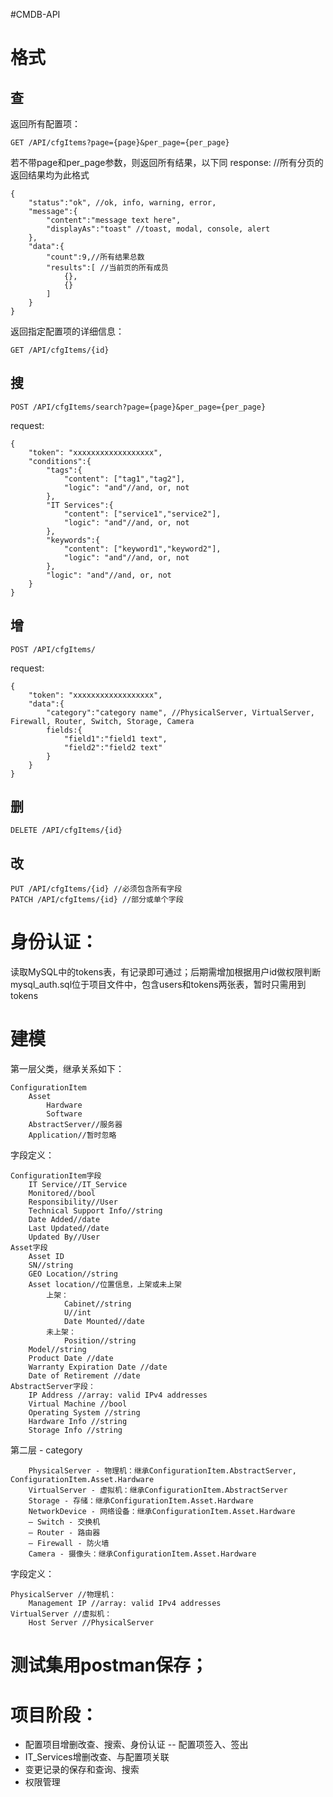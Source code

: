 #CMDB-API

# 格式
## 查
返回所有配置项：
```
GET /API/cfgItems?page={page}&per_page={per_page}
```
若不带page和per_page参数，则返回所有结果，以下同
response: //所有分页的返回结果均为此格式
```
{
	"status":"ok", //ok, info, warning, error, 
	"message":{
		"content":"message text here",
		"displayAs":"toast" //toast, modal, console, alert
	},
	"data":{
		"count":9,//所有结果总数
		"results":[ //当前页的所有成员
			{},
			{}
		]
	}
}
```

返回指定配置项的详细信息：
```
GET /API/cfgItems/{id}
```
## 搜
```
POST /API/cfgItems/search?page={page}&per_page={per_page}
```
request:
```
{
	"token": "xxxxxxxxxxxxxxxxxx",
	"conditions":{
		"tags":{
			"content": ["tag1","tag2"],
			"logic": "and"//and, or, not
		},
		"IT Services":{
			"content": ["service1","service2"],
			"logic": "and"//and, or, not
		},
		"keywords":{
			"content": ["keyword1","keyword2"],
			"logic": "and"//and, or, not
		},
		"logic": "and"//and, or, not
	}
}
```
## 增
```
POST /API/cfgItems/
```
request:
```
{
	"token": "xxxxxxxxxxxxxxxxxx",
	"data":{
	    "category":"category name", //PhysicalServer, VirtualServer, Firewall, Router, Switch, Storage, Camera
	    fields:{
    	    "field1":"field1 text",
    		"field2":"field2 text"
	    }
	}
}
```
## 删
```
DELETE /API/cfgItems/{id}
```
## 改
```
PUT /API/cfgItems/{id} //必须包含所有字段
PATCH /API/cfgItems/{id} //部分或单个字段
```
# 身份认证：
读取MySQL中的tokens表，有记录即可通过；后期需增加根据用户id做权限判断
mysql_auth.sql位于项目文件中，包含users和tokens两张表，暂时只需用到tokens

# 建模

第一层父类，继承关系如下：

```
ConfigurationItem
	Asset
		Hardware
		Software
	AbstractServer//服务器
	Application//暂时忽略
```

字段定义：

```
ConfigurationItem字段
	IT Service//IT_Service
	Monitored//bool
	Responsibility//User
	Technical Support Info//string
	Date Added//date
	Last Updated//date
	Updated By//User
Asset字段
	Asset ID
	SN//string
	GEO Location//string
	Asset location//位置信息，上架或未上架
		上架：
			Cabinet//string
			U//int
			Date Mounted//date
		未上架：
			Position//string
	Model//string
	Product Date //date
	Warranty Expiration Date //date
	Date of Retirement //date
AbstractServer字段：
	IP Address //array: valid IPv4 addresses
	Virtual Machine //bool
	Operating System //string
	Hardware Info //string
	Storage Info //string
```


第二层 - category
```
	PhysicalServer - 物理机：继承ConfigurationItem.AbstractServer, ConfigurationItem.Asset.Hardware
	VirtualServer - 虚拟机：继承ConfigurationItem.AbstractServer
	Storage - 存储：继承ConfigurationItem.Asset.Hardware
	NetworkDevice - 网络设备：继承ConfigurationItem.Asset.Hardware
	– Switch - 交换机 
	– Router - 路由器 
	– Firewall - 防火墙
	Camera - 摄像头：继承ConfigurationItem.Asset.Hardware
```
字段定义：
```
PhysicalServer //物理机：
	Management IP //array: valid IPv4 addresses
VirtualServer //虚拟机：
	Host Server //PhysicalServer
```

# 测试集用postman保存；

# 项目阶段：
- 配置项目增删改查、搜索、身份认证
-- 配置项签入、签出
- IT_Services增删改查、与配置项关联
- 变更记录的保存和查询、搜索
- 权限管理


